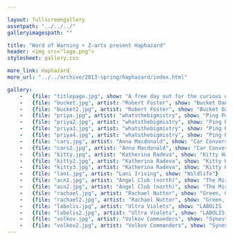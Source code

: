 ```yaml
---

layout: fullscreengallery
assetpath: "../../../"
galleryimagespath: ""

title: "Word of Warning + Z-arts present Haphazard"
header: <img src="logo.png">
stylesheet: gallery.css

more_link: Haphazard
more_url: "../../archive/2013-spring/haphazard/index.html"

gallery:
    -   {file: "titlepage.jpg", show: "A free day out for the curious of all ages, click top left Haphazard for more."}
    -   {file: "bucket.jpg", artist: "Robert Foster", show: "Bucket Dance"}
    -   {file: "bucket2.jpg", artist: "Robert Foster", show: "Bucket Dance"}
    -   {file: "priya.jpg", artist: "whatsthebigmistry", show: "Ping Pong Crash + Other Sounds"}
    -   {file: "priya2.jpg", artist: "whatsthebigmistry", show: "Ping Pong Crash + Other Sounds"}
    -   {file: "priya3.jpg", artist: "whatsthebigmistry", show: "Ping Pong Crash + Other Sounds"}
    -   {file: "priya4.jpg", artist: "whatsthebigmistry", show: "Ping Pong Crash + Other Sounds"}
    -   {file: "cars.jpg", artist: "Anna Macdonald", show: "Car Conversations"}
    -   {file: "cars2.jpg", artist: "Anna Macdonald", show: "Car Conversations"}
    -   {file: "kitty.jpg", artist: "Katherina Radeva", show: "Kitty Has No Pity"}
    -   {file: "kitty2.jpg", artist: "Katherina Radeva", show: "Kitty Has No Pity"}
    -   {file: "kitty3.jpg", artist: "Katherina Radeva", show: "Kitty Has No Pity"}
    -   {file: "lani.jpg", artist: "Lani Iriving", show: "Wildlife"}    
    -   {file: "acn1.jpg", artist: "Angel Club (north)", show: "The Mirror Twins"}
    -   {file: "acn2.jpg", artist: "Angel Club (north)", show: "The Mirror Twins"}
    -   {file: "rachael.jpg", artist: "Rachael Nutter", show: "Green, Gas, Grass"}
    -   {file: "rachael2.jpg", artist: "Rachael Nutter", show: "Green, Gas, Grass"}
    -   {file: "labolis.jpg", artist: "Ultra Violets", show: "LABOLIS :: Threads"}
    -   {file: "labolis2.jpg", artist: "Ultra Violets", show: "LABOLIS :: Threads"}
    -   {file: "volkov.jpg", artist: "Volkov Commanders", show: "Synesthetic Moonscape"}
    -   {file: "volkov2.jpg", artist: "Volkov Commanders", show: "Synesthetic Moonscape"}
---
```


